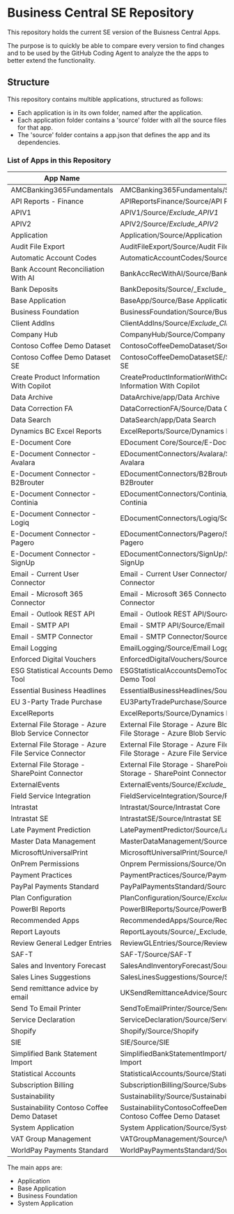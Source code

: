 # Business Central SE Repository

This repository holds the current SE version of the Buisness Central Apps.

The purpose is to quickly be able to compare every version to find changes and to be used by
the GitHub Coding Agent to analyze the the apps to better extend the functionality.

## Structure

This repository contains multible applications, structured as follows:

- Each application is in its own folder, named after the application.
- Each application folder contains a 'source' folder with all the source files for that app.
- The 'source' folder contains a app.json that defines the app and its dependencies.

### List of Apps in this Repository

| App Name                                         | Path                                                        |
|--------------------------------------------------|-------------------------------------------------------------|
| AMCBanking365Fundamentals                        | AMCBanking365Fundamentals/Source/AMCBanking365Fundamentals  |
| API Reports - Finance                            | APIReportsFinance/Source/API Reports - Finance              |
| APIV1                                            | APIV1/Source/_Exclude_APIV1_                                |
| APIV2                                            | APIV2/Source/_Exclude_APIV2_                                |
| Application                                      | Application/Source/Application                              |
| Audit File Export                                | AuditFileExport/Source/Audit File Export                    |
| Automatic Account Codes                          | AutomaticAccountCodes/Source/Automatic Account Codes        |
| Bank Account Reconciliation With AI              | BankAccRecWithAI/Source/Bank Account Reconciliation With AI |
| Bank Deposits                                    | BankDeposits/Source/_Exclude_Bank Deposits                  |
| Base Application                                 | BaseApp/Source/Base Application                             |
| Business Foundation                              | BusinessFoundation/Source/Business Foundation               |
| Client AddIns                                    | ClientAddIns/Source/_Exclude_ClientAddIns_                  |
| Company Hub                                      | CompanyHub/Source/Company Hub                               |
| Contoso Coffee Demo Dataset                      | ContosoCoffeeDemoDataset/Source/Contoso Coffee Demo Dataset |
| Contoso Coffee Demo Dataset SE                   | ContosoCoffeeDemoDatasetSE/Source/Contoso Coffee Demo Dataset SE |
| Create Product Information With Copilot          | CreateProductInformationWithCopilot/Source/Create Product Information With Copilot |
| Data Archive                                     | DataArchive/app/Data Archive                                |
| Data Correction FA                               | DataCorrectionFA/Source/Data Correction FA                  |
| Data Search                                      | DataSearch/app/Data Search                                  |
| Dynamics BC Excel Reports                        | ExcelReports/Source/Dynamics BC Excel Reports               |
| E-Document Core                                  | EDocument Core/Source/E-Document Core                       |
| E-Document Connector - Avalara                   | EDocumentConnectors/Avalara/Source/E-Document Connector - Avalara |
| E-Document Connector - B2Brouter                 | EDocumentConnectors/B2Brouter/Source/E-Document Connector - B2Brouter |
| E-Document Connector - Continia                  | EDocumentConnectors/Continia/Source/E-Document Connector - Continia |
| E-Document Connector - Logiq                     | EDocumentConnectors/Logiq/Source/E-Document Connector - Logiq |
| E-Document Connector - Pagero                    | EDocumentConnectors/Pagero/Source/E-Document Connector - Pagero |
| E-Document Connector - SignUp                    | EDocumentConnectors/SignUp/Source/E-Document Connector - SignUp |
| Email - Current User Connector                   | Email - Current User Connector/Source/Email - Current User Connector |
| Email - Microsoft 365 Connector                  | Email - Microsoft 365 Connector/Source/Email - Microsoft 365 Connector |
| Email - Outlook REST API                         | Email - Outlook REST API/Source/Email - Outlook REST API     |
| Email - SMTP API                                 | Email - SMTP API/Source/Email - SMTP API                     |
| Email - SMTP Connector                           | Email - SMTP Connector/Source/Email - SMTP Connector         |
| Email Logging                                    | EmailLogging/Source/Email Logging                           |
| Enforced Digital Vouchers                        | EnforcedDigitalVouchers/Source/Enforced Digital Vouchers     |
| ESG Statistical Accounts Demo Tool               | ESGStatisticalAccountsDemoTool/Source/ESG Statistical Accounts Demo Tool |
| Essential Business Headlines                     | EssentialBusinessHeadlines/Source/Essential Business Headlines |
| EU 3-Party Trade Purchase                        | EU3PartyTradePurchase/Source/EU 3-Party Trade Purchase       |
| ExcelReports                                     | ExcelReports/Source/Dynamics BC Excel Reports                |
| External File Storage - Azure Blob Service Connector | External File Storage - Azure Blob Service Connector/Source/External File Storage - Azure Blob Service Connector |
| External File Storage - Azure File Service Connector | External File Storage - Azure File Service Connector/Source/External File Storage - Azure File Service Connector |
| External File Storage - SharePoint Connector      | External File Storage - SharePoint Connector/Source/External File Storage - SharePoint Connector |
| ExternalEvents                                   | ExternalEvents/Source/_Exclude_Business_Events_              |
| Field Service Integration                        | FieldServiceIntegration/Source/Field Service Integration     |
| Intrastat                                        | Intrastat/Source/Intrastat Core                             |
| Intrastat SE                                     | IntrastatSE/Source/Intrastat SE                             |
| Late Payment Prediction                          | LatePaymentPredictor/Source/Late Payment Prediction          |
| Master Data Management                           | MasterDataManagement/Source/_Exclude_Master_Data_Management  |
| MicrosoftUniversalPrint                          | MicrosoftUniversalPrint/Source/Universal Print Integration   |
| OnPrem Permissions                               | Onprem Permissions/Source/OnPrem Permissions                 |
| Payment Practices                                | PaymentPractices/Source/Payment Practices                    |
| PayPal Payments Standard                         | PayPalPaymentsStandard/Source/Payment Links to PayPal        |
| Plan Configuration                               | PlanConfiguration/Source/_Exclude_PlanConfiguration_         |
| PowerBI Reports                                  | PowerBIReports/Source/PowerBI Reports                        |
| Recommended Apps                                 | RecommendedApps/Source/Recommended Apps                      |
| Report Layouts                                   | ReportLayouts/Source/_Exclude_ReportLayouts                  |
| Review General Ledger Entries                    | ReviewGLEntries/Source/Review General Ledger Entries         |
| SAF-T                                            | SAF-T/Source/SAF-T                                          |
| Sales and Inventory Forecast                     | SalesAndInventoryForecast/Source/Sales and Inventory Forecast |
| Sales Lines Suggestions                          | SalesLinesSuggestions/Source/Sales Lines Suggestions         |
| Send remittance advice by email                  | UKSendRemittanceAdvice/Source/Send remittance advice by email |
| Send To Email Printer                            | SendToEmailPrinter/Source/Send To Email Printer              |
| Service Declaration                              | ServiceDeclaration/Source/Service Declaration                |
| Shopify                                          | Shopify/Source/Shopify                                      |
| SIE                                              | SIE/Source/SIE                                              |
| Simplified Bank Statement Import                 | SimplifiedBankStatementImport/Source/Simplified Bank Statement Import |
| Statistical Accounts                             | StatisticalAccounts/Source/Statistical Accounts              |
| Subscription Billing                             | SubscriptionBilling/Source/Subscription Billing              |
| Sustainability                                   | Sustainability/Source/Sustainability                        |
| Sustainability Contoso Coffee Demo Dataset        | SustainabilityContosoCoffeeDemoDataset/Source/Sustainability Contoso Coffee Demo Dataset |
| System Application                               | System Application/Source/System Application                 |
| VAT Group Management                             | VATGroupManagement/Source/VAT Group Management               |
| WorldPay Payments Standard                       | WorldPayPaymentsStandard/Source/WorldPay Payments Standard   |


The main apps are:
- Application
- Base Application
- Business Foundation
- System Application